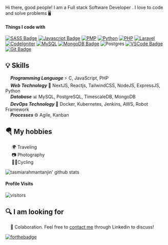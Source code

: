 Hi there, good people! I am a Full stack Software Developer . I love to code and solve problems 🖥️

#### Things I code with

[![SASS Badge](https://img.shields.io/badge/Sass-CC6699?style=for-the-badge&logo=sass&logoColor=white)](#) 
[![Javascript Badge](https://img.shields.io/badge/-Javascript-F0DB4F?style=for-the-badge&labelColor=black&logo=javascript&logoColor=F0DB4F)](#)
 [![PMP](https://img.shields.io/badge/PMP-6D2080?style=for-the-badge&logo=project-management-institute&logoColor=white)](#)
 [![Python](https://img.shields.io/badge/Python-3776AB?style=for-the-badge&logo=python&logoColor=white)](#) 
 [![PHP](https://img.shields.io/badge/PHP-777BB4?style=for-the-badge&logo=php&logoColor=white)](#)
 [![Laravel](https://img.shields.io/badge/Laravel-FF2D20?style=for-the-badge&logo=laravel&logoColor=white)](#)
 [![CodeIgniter](https://img.shields.io/badge/CodeIgniter-EE4623?style=for-the-badge&logo=codeigniter&logoColor=white)](#)
 [![MySQL](https://img.shields.io/badge/MySQL-4479A1?style=for-the-badge&logo=mysql&logoColor=white)](#)
 [![MongoDB Badge](https://img.shields.io/badge/MongoDB-4EA94B?style=for-the-badge&logo=mongodb&logoColor=white)](#) 
 ![Postgres](https://img.shields.io/badge/postgres-%23316192.svg?style=for-the-badge&logo=postgresql&logoColor=white) 
 [![VSCode Badge](https://img.shields.io/badge/Visual_Studio-5C2D91?style=for-the-badge&logo=visual%20studio&logoColor=white)](#) 
 [![Git Badge](https://img.shields.io/badge/Git-F05032?style=for-the-badge&logo=git&logoColor=white)](#)

## 💡 Skills
&nbsp;&nbsp;&nbsp;&nbsp;<b><i>Programming Language </i></b> ⚡ C, JavaScript, PHP<br />
&nbsp;&nbsp;&nbsp; <b><i>Web Technology </i></b>📃 NextJS, Reactjs, TailwindCSS, NodeJS, ExpressJS, Python <br />
&nbsp;&nbsp;&nbsp;&nbsp;<b><i>Database </i></b>📊 MySQL, PostgreSQL, TimescaleDB, MongoDB<br />
&nbsp;&nbsp;&nbsp; <b><i>DevOps Technology </i></b>📃 Docker, Kubernetes, Jenkins, AWS, Robot Framework<br />
&nbsp;&nbsp;&nbsp;&nbsp;<b><i>Processes </i></b>⚙️ Agile, Kanban<br />


## 🪂 My hobbies
&nbsp;&nbsp;&nbsp;&nbsp; 🌍 Traveling<br />
&nbsp;&nbsp;&nbsp;&nbsp; 📷 Photography<br />
&nbsp;&nbsp;&nbsp;&nbsp; 🚴‍♀️Cycling<br />

![tasmiarahmantanjin' github stats](https://github-readme-stats.vercel.app/api?username=shahedcse1&show_icons=true&hide_border=true)

#### Profile Visits 

![visitors](https://visitor-badge.glitch.me/badge?page_id=shahedcse1.shahedcse1)

## 🔍 I am looking for
&nbsp;&nbsp;&nbsp;&nbsp;🏢 Colaboration. Feel free to [contact me](https://www.linkedin.com/in/solaiman-sikder-166a11157/) through Linkedin to discuss!

[![forthebadge](https://img.shields.io/badge/linkedin-follow%20me-%230077B5.svg?&style=for-the-badge&logo=linkedin)](https://www.linkedin.com/in/solaiman-sikder-166a11157/)
